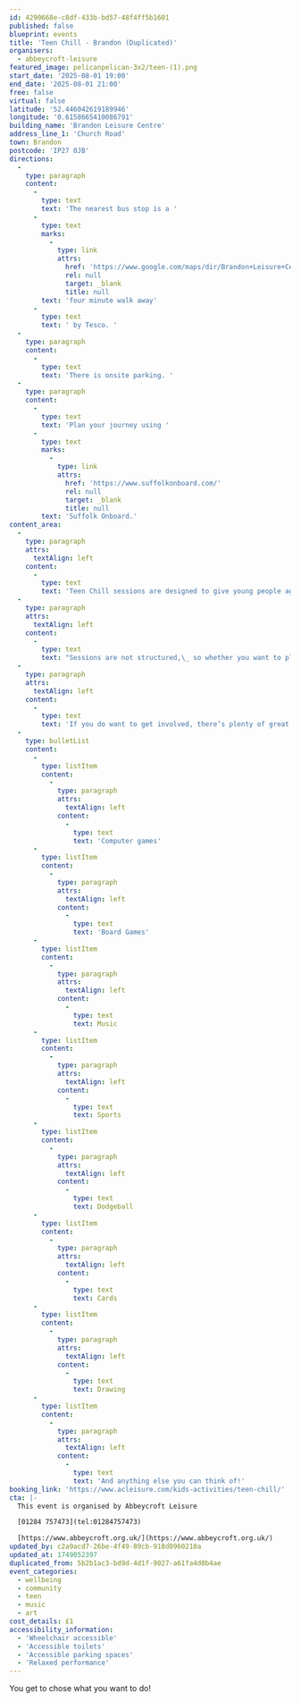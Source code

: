 ```yaml
---
id: 4290668e-c8df-433b-bd57-48f4ff5b1601
published: false
blueprint: events
title: 'Teen Chill - Brandon (Duplicated)'
organisers:
  - abbeycroft-leisure
featured_image: pelicanpelican-3x2/teen-(1).png
start_date: '2025-08-01 19:00'
end_date: '2025-08-01 21:00'
free: false
virtual: false
latitude: '52.446042619189946'
longitude: '0.6158665410086791'
building_name: 'Brandon Leisure Centre'
address_line_1: 'Church Road'
town: Brandon
postcode: 'IP27 0JB'
directions:
  -
    type: paragraph
    content:
      -
        type: text
        text: 'The nearest bus stop is a '
      -
        type: text
        marks:
          -
            type: link
            attrs:
              href: 'https://www.google.com/maps/dir/Brandon+Leisure+Centre/Tesco+Main+Entrance,+Brandon+IP27+0EW/@52.4449953,0.6142848,17.75z/data=!4m14!4m13!1m5!1m1!1s0x47d830cb2fdab5d3:0xf788ef8935208b22!2m2!1d0.6158129!2d52.4459184!1m5!1m1!1s0x47d837334f30acd3:0x7c715c3b13254025!2m2!1d0.6175242!2d52.4444517!3e0?entry=ttu&g_ep=EgoyMDI1MDYwMS4wIKXMDSoASAFQAw%3D%3D'
              rel: null
              target: _blank
              title: null
        text: 'four minute walk away'
      -
        type: text
        text: ' by Tesco. '
  -
    type: paragraph
    content:
      -
        type: text
        text: 'There is onsite parking. '
  -
    type: paragraph
    content:
      -
        type: text
        text: 'Plan your journey using '
      -
        type: text
        marks:
          -
            type: link
            attrs:
              href: 'https://www.suffolkonboard.com/'
              rel: null
              target: _blank
              title: null
        text: 'Suffolk Onboard.'
content_area:
  -
    type: paragraph
    attrs:
      textAlign: left
    content:
      -
        type: text
        text: 'Teen Chill sessions are designed to give young people aged 11-16 the chance to get together in a safe environment. '
  -
    type: paragraph
    attrs:
      textAlign: left
    content:
      -
        type: text
        text: "Sessions are not structured,\_ so whether you want to play games, have a kickabout, or do nothing at all- we don’t mind."
  -
    type: paragraph
    attrs:
      textAlign: left
    content:
      -
        type: text
        text: 'If you do want to get involved, there’s plenty of great activities available for you to take part in, and you’re more than welcome suggest things that you’d like to see added.'
  -
    type: bulletList
    content:
      -
        type: listItem
        content:
          -
            type: paragraph
            attrs:
              textAlign: left
            content:
              -
                type: text
                text: 'Computer games'
      -
        type: listItem
        content:
          -
            type: paragraph
            attrs:
              textAlign: left
            content:
              -
                type: text
                text: 'Board Games'
      -
        type: listItem
        content:
          -
            type: paragraph
            attrs:
              textAlign: left
            content:
              -
                type: text
                text: Music
      -
        type: listItem
        content:
          -
            type: paragraph
            attrs:
              textAlign: left
            content:
              -
                type: text
                text: Sports
      -
        type: listItem
        content:
          -
            type: paragraph
            attrs:
              textAlign: left
            content:
              -
                type: text
                text: Dodgeball
      -
        type: listItem
        content:
          -
            type: paragraph
            attrs:
              textAlign: left
            content:
              -
                type: text
                text: Cards
      -
        type: listItem
        content:
          -
            type: paragraph
            attrs:
              textAlign: left
            content:
              -
                type: text
                text: Drawing
      -
        type: listItem
        content:
          -
            type: paragraph
            attrs:
              textAlign: left
            content:
              -
                type: text
                text: 'And anything else you can think of!'
booking_link: 'https://www.acleisure.com/kids-activities/teen-chill/'
cta: |-
  This event is organised by Abbeycroft Leisure

  [01284 757473](tel:01284757473)

  [https://www.abbeycroft.org.uk/](https://www.abbeycroft.org.uk/)
updated_by: c2a9acd7-26be-4f49-89cb-918d0960210a
updated_at: 1749052397
duplicated_from: 5b2b1ac3-bd9d-4d1f-9027-a61fa4d0b4ae
event_categories:
  - wellbeing
  - community
  - teen
  - music
  - art
cost_details: £1
accessibility_information:
  - 'Wheelchair accessible'
  - 'Accessible toilets'
  - 'Accessible parking spaces'
  - 'Relaxed performance'
---
```

You get to chose what you want to do!